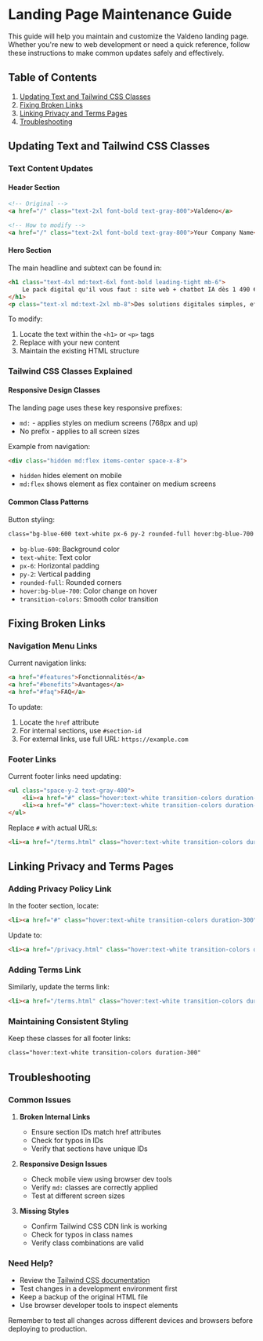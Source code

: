 # Landing Page Maintenance Guide

This guide will help you maintain and customize the Valdeno landing page. Whether you're new to web development or need a quick reference, follow these instructions to make common updates safely and effectively.

## Table of Contents
1. [Updating Text and Tailwind CSS Classes](#updating-text-and-tailwind-css-classes)
2. [Fixing Broken Links](#fixing-broken-links)
3. [Linking Privacy and Terms Pages](#linking-privacy-and-terms-pages)
4. [Troubleshooting](#troubleshooting)

## Updating Text and Tailwind CSS Classes

### Text Content Updates

#### Header Section
```html
<!-- Original -->
<a href="/" class="text-2xl font-bold text-gray-800">Valdeno</a>

<!-- How to modify -->
<a href="/" class="text-2xl font-bold text-gray-800">Your Company Name</a>
```

#### Hero Section
The main headline and subtext can be found in:
```html
<h1 class="text-4xl md:text-6xl font-bold leading-tight mb-6">
    Le pack digital qu'il vous faut : site web + chatbot IA dès 1 490 € TTC
</h1>
<p class="text-xl md:text-2xl mb-8">Des solutions digitales simples, efficaces et rentables</p>
```

To modify:
1. Locate the text within the `<h1>` or `<p>` tags
2. Replace with your new content
3. Maintain the existing HTML structure

### Tailwind CSS Classes Explained

#### Responsive Design Classes
The landing page uses these key responsive prefixes:
- `md:` - applies styles on medium screens (768px and up)
- No prefix - applies to all screen sizes

Example from navigation:
```html
<div class="hidden md:flex items-center space-x-8">
```
- `hidden` hides element on mobile
- `md:flex` shows element as flex container on medium screens

#### Common Class Patterns

Button styling:
```html
class="bg-blue-600 text-white px-6 py-2 rounded-full hover:bg-blue-700 transition-colors duration-300"
```
- `bg-blue-600`: Background color
- `text-white`: Text color
- `px-6`: Horizontal padding
- `py-2`: Vertical padding
- `rounded-full`: Rounded corners
- `hover:bg-blue-700`: Color change on hover
- `transition-colors`: Smooth color transition

## Fixing Broken Links

### Navigation Menu Links
Current navigation links:
```html
<a href="#features">Fonctionnalités</a>
<a href="#benefits">Avantages</a>
<a href="#faq">FAQ</a>
```

To update:
1. Locate the `href` attribute
2. For internal sections, use `#section-id`
3. For external links, use full URL: `https://example.com`

### Footer Links
Current footer links need updating:
```html
<ul class="space-y-2 text-gray-400">
    <li><a href="#" class="hover:text-white transition-colors duration-300">Mentions légales</a></li>
    <li><a href="#" class="hover:text-white transition-colors duration-300">Politique de confidentialité</a></li>
</ul>
```

Replace `#` with actual URLs:
```html
<li><a href="/terms.html" class="hover:text-white transition-colors duration-300">Mentions légales</a></li>
```

## Linking Privacy and Terms Pages

### Adding Privacy Policy Link
In the footer section, locate:
```html
<li><a href="#" class="hover:text-white transition-colors duration-300">Politique de confidentialité</a></li>
```

Update to:
```html
<li><a href="/privacy.html" class="hover:text-white transition-colors duration-300">Politique de confidentialité</a></li>
```

### Adding Terms Link
Similarly, update the terms link:
```html
<li><a href="/terms.html" class="hover:text-white transition-colors duration-300">Mentions légales</a></li>
```

### Maintaining Consistent Styling
Keep these classes for all footer links:
```html
class="hover:text-white transition-colors duration-300"
```

## Troubleshooting

### Common Issues

1. **Broken Internal Links**
   - Ensure section IDs match href attributes
   - Check for typos in IDs
   - Verify that sections have unique IDs

2. **Responsive Design Issues**
   - Check mobile view using browser dev tools
   - Verify `md:` classes are correctly applied
   - Test at different screen sizes

3. **Missing Styles**
   - Confirm Tailwind CSS CDN link is working
   - Check for typos in class names
   - Verify class combinations are valid

### Need Help?
- Review the [Tailwind CSS documentation](https://tailwindcss.com/docs)
- Test changes in a development environment first
- Keep a backup of the original HTML file
- Use browser developer tools to inspect elements

Remember to test all changes across different devices and browsers before deploying to production.